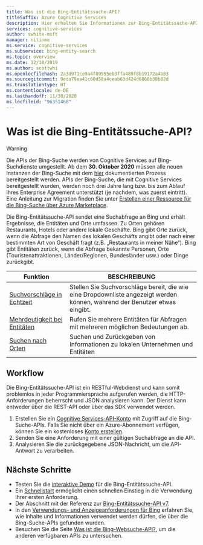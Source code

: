 ```yaml
---
title: Was ist die Bing-Entitätssuche-API?
titleSuffix: Azure Cognitive Services
description: Hier erhalten Sie Informationen zur Bing-Entitätssuche-API und zum Extrahieren und Suchen von Entitäten und Orten in Suchabfragen.
services: cognitive-services
author: swhite-msft
manager: nitinme
ms.service: cognitive-services
ms.subservice: bing-entity-search
ms.topic: overview
ms.date: 12/18/2019
ms.author: scottwhi
ms.openlocfilehash: 2a3d971ce9a4f89555eb3ffa489f8b19172a4b83
ms.sourcegitcommit: 9eda79ea41c60d58a4ceab63d424d6866b38b82d
ms.translationtype: HT
ms.contentlocale: de-DE
ms.lasthandoff: 11/30/2020
ms.locfileid: "96351468"
---
```

# <a name="what-is-bing-entity-search-api"></a>Was ist die Bing-Entitätssuche-API?

> [!WARNING]
> Die APIs der Bing-Suche werden von Cognitive Services auf Bing-Suchdienste umgestellt. Ab dem **30. Oktober 2020** müssen alle neuen Instanzen der Bing-Suche mit dem [hier](/bing/search-apis/bing-web-search/create-bing-search-service-resource) dokumentierten Prozess bereitgestellt werden.
> APIs der Bing-Suche, die mit Cognitive Services bereitgestellt wurden, werden noch drei Jahre lang bzw. bis zum Ablauf Ihres Enterprise Agreement unterstützt (je nachdem, was zuerst eintritt).
> Eine Anleitung zur Migration finden Sie unter [Erstellen einer Ressource für die Bing-Suche über Azure Marketplace](/bing/search-apis/bing-web-search/create-bing-search-service-resource).

Die Bing-Entitätssuche-API sendet eine Suchabfrage an Bing und erhält Ergebnisse, die Entitäten und Orte umfassen. Zu Orten gehören Restaurants, Hotels oder andere lokale Geschäfte. Bing gibt Orte zurück, wenn die Abfrage den Namen des lokalen Geschäfts angibt oder nach einer bestimmten Art von Geschäft fragt (z.B. „Restaurants in meiner Nähe“). Bing gibt Entitäten zurück, wenn die Abfrage bekannte Personen, Orte (Touristenattraktionen, Länder/Regionen, Bundesländer usw.) oder Dinge zurückgibt.

|Funktion  |BESCHREIBUNG  |
|---------|---------|
|[Suchvorschläge in Echtzeit](concepts/search-for-entities.md#suggest-search-terms-with-the-bing-autosuggest-api)     | Stellen Sie Suchvorschläge bereit, die wie eine Dropdownliste angezeigt werden können, während der Benutzer etwas eingibt.       | 
| [Mehrdeutigkeit bei Entitäten](concepts/search-for-entities.md#the-bing-entity-search-api-response)  | Rufen Sie mehrere Entitäten für Abfragen mit mehreren möglichen Bedeutungen ab. |
| [Suchen nach Orten](concepts/search-for-entities.md#find-places) | Suchen und Zurückgeben von Informationen zu lokalen Unternehmen und Entitäten  |

## <a name="workflow"></a>Workflow

Die Bing-Entitätssuche-API ist ein RESTful-Webdienst und kann somit problemlos in jeder Programmiersprache aufgerufen werden, die HTTP-Anforderungen beherrscht und JSON analysieren kann. Der Dienst kann entweder über die REST-API oder über das SDK verwendet werden.

1. Erstellen Sie ein [Cognitive Services-API-Konto](../cognitive-services-apis-create-account.md) mit Zugriff auf die Bing-Suche-APIs. Falls Sie nicht über ein Azure-Abonnement verfügen, können Sie ein kostenloses [Konto erstellen](https://azure.microsoft.com/free/cognitive-services/).
2. Senden Sie eine Anforderung mit einer gültigen Suchabfrage an die API.
3. Analysieren Sie die zurückgegebene JSON-Nachricht, um die API-Antwort zu verarbeiten.

## <a name="next-steps"></a>Nächste Schritte

* Testen Sie die [interaktive Demo](https://azure.microsoft.com/services/cognitive-services/bing-entity-search-api/) für die Bing-Entitätssuche-API. 
* Ein [Schnellstart](quickstarts/csharp.md) ermöglicht einen schnellen Einstieg in die Verwendung Ihrer ersten Anforderung.
* Der Abschnitt mit der Referenz zur [Bing-Entitätssuche-API v7](/rest/api/cognitiveservices-bingsearch/bing-entities-api-v7-reference).
* In den [Verwendungs- und Anzeigeanforderungen für Bing](../bing-web-search/use-display-requirements.md) erfahren Sie, wie Inhalte und Informationen verwendet werden dürfen, die über die Bing-Suche-APIs gefunden wurden.
* Besuchen Sie die Seite [Was ist die Bing-Websuche-API?](../bing-web-search/overview.md), um die anderen verfügbaren APIs zu untersuchen.